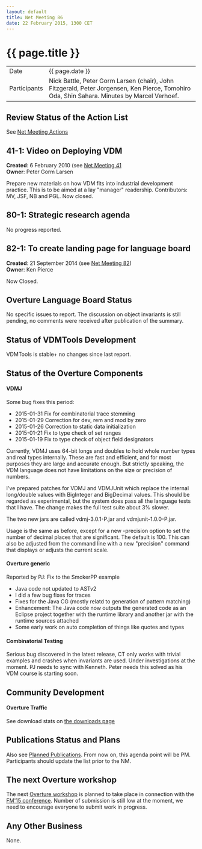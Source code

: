 ```yaml
---
layout: default
title: Net Meeting 86
date: 22 February 2015, 1300 CET
---
```


<script src="http://code.jquery.com/jquery-1.11.1.min.js">
</script>
<script src="/javascripts/edit.js"></script>
<script>setEditButonNm();</script>

# {{ page.title }}

|||
|---|---|
| Date | {{ page.date }} |
| Participants | Nick Battle, Peter Gorm Larsen (chair), John Fitzgerald, Peter Jorgensen, Ken Pierce, Tomohiro Oda, Shin Sahara. Minutes by Marcel Verhoef. |


## Review Status of the Action List

See [Net Meeting Actions](https://github.com/overturetool/overturetool.github.io/issues?q=is%3Aopen+is%3Aissue+label%3A%22action+net-meeting%22)

##  41-1: Video on Deploying VDM

__Created__: 6 February 2010 (see [Net Meeting 41](Net-Meeting-41.html)  <br />
__Owner__: Peter Gorm Larsen

Prepare new materials on how VDM fits into industrial development practice. This is to be aimed at a lay "manager" readership. Contributors: MV, JSF, NB and PGL. Now closed.

##  80-1: Strategic research agenda

No progress reported.

##  82-1: To create landing page for language board

__Created__: 21 September 2014 (see [Net Meeting 82](Net-Meeting-82.html)) <br />
__Owner__: Ken Pierce

Now Closed.

## Overture Language Board Status

No specific issues to report. The discussion on object invariants is still pending, no comments were received after publication of the summary.

## Status of VDMTools Development

VDMTools is stable+ no changes since last report.

##  Status of the Overture Components

#### VDMJ

Some bug fixes this period:

* 2015-01-31 Fix for combinatorial trace stemming
* 2015-01-29 Correction for dev, rem and mod by zero
* 2015-01-26 Correction to static data initialization
* 2015-01-21 Fix to type check of set ranges
* 2015-01-19 Fix to type check of object field designators

Currently, VDMJ uses 64-bit longs and doubles to hold whole number types and real types internally. These are fast and efficient, and for most purposes they are large and accurate enough. But strictly speaking, the VDM language does not
have limitations on the size or precision of numbers.

I've prepared patches for VDMJ and VDMJUnit which replace the internal long/double values with BigInteger and BigDecimal values. This should be regarded as experimental, but the system does pass all the language tests that I
have. The change makes the full test suite about 3% slower.

The two new jars are called vdmj-3.0.1-P.jar and vdmjunit-1.0.0-P.jar.

Usage is the same as before, except for a new -precision option to set the number of decimal places that are significant. The default is 100. This can also be adjusted from the command line with a new "precision" command that displays or adjusts the current scale.

#### Overture generic

Reported by PJ:
Fix to the SmokerPP example
* Java code not updated to ASTv2
* I did a few bug fixes for traces
* Fixes for the Java CG (mostly relatd to generation of pattern matching)
* Enhancement: The Java code now outputs the generated code as an Eclipse project together with the runtime library and another jar with the runtime sources attached
* Some early work on auto completion of things like quotes and types

#### Combinatorial Testing

Serious bug discovered in the latest release, CT only works with trivial examples and crashes when invariants are used. Under investigations at the moment. PJ needs to sync with Kenneth. Peter needs this solved as his VDM course is starting soon. 

##  Community Development

#### Overture Traffic

See download stats on [the downloads page](http://overturetool.org/download/)

##  Publications Status and Plans

Also see [Planned Publications](http://overturetool.org/publications/PlannedPublications.html).
From now on, this agenda point will be PM. Participants should update the list prior to the NM.

##  The next Overture workshop

The next [Overture workshop](http://overturetool.org/workshops/13th-Overture-Workshop) is planned to take place in connection with the [FM'15 conference](http://fm2015.ifi.uio.no/). Number of submission is still low at the moment, we need to encourage everyone to submit work in progress.

##  Any Other Business

None.

   <div id="edit_page_div"></div>

